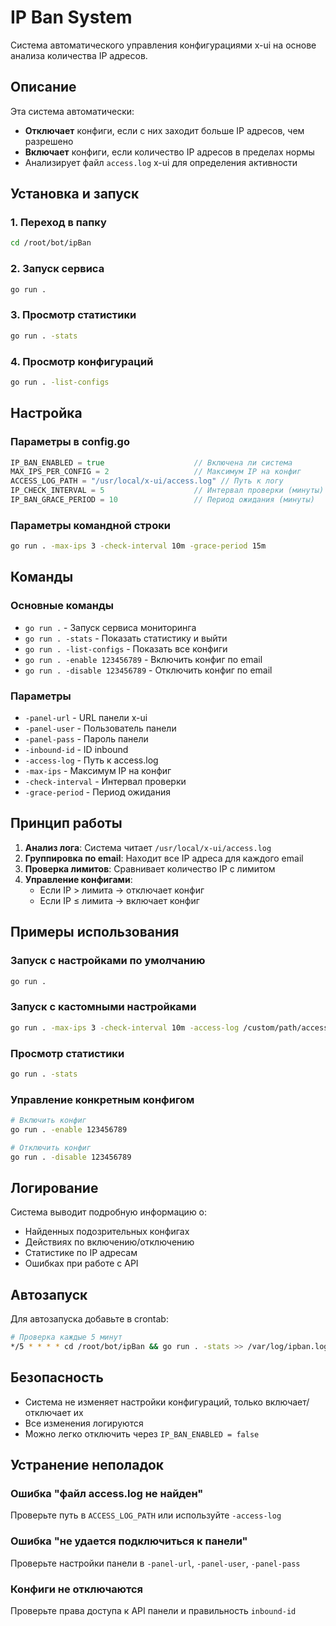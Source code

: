 # IP Ban System

Система автоматического управления конфигурациями x-ui на основе анализа количества IP адресов.

## Описание

Эта система автоматически:
- **Отключает** конфиги, если с них заходит больше IP адресов, чем разрешено
- **Включает** конфиги, если количество IP адресов в пределах нормы
- Анализирует файл `access.log` x-ui для определения активности

## Установка и запуск

### 1. Переход в папку
```bash
cd /root/bot/ipBan
```

### 2. Запуск сервиса
```bash
go run .
```

### 3. Просмотр статистики
```bash
go run . -stats
```

### 4. Просмотр конфигураций
```bash
go run . -list-configs
```

## Настройка

### Параметры в config.go
```go
IP_BAN_ENABLED = true                    // Включена ли система
MAX_IPS_PER_CONFIG = 2                   // Максимум IP на конфиг
ACCESS_LOG_PATH = "/usr/local/x-ui/access.log" // Путь к логу
IP_CHECK_INTERVAL = 5                    // Интервал проверки (минуты)
IP_BAN_GRACE_PERIOD = 10                 // Период ожидания (минуты)
```

### Параметры командной строки
```bash
go run . -max-ips 3 -check-interval 10m -grace-period 15m
```

## Команды

### Основные команды
- `go run .` - Запуск сервиса мониторинга
- `go run . -stats` - Показать статистику и выйти
- `go run . -list-configs` - Показать все конфиги
- `go run . -enable 123456789` - Включить конфиг по email
- `go run . -disable 123456789` - Отключить конфиг по email

### Параметры
- `-panel-url` - URL панели x-ui
- `-panel-user` - Пользователь панели
- `-panel-pass` - Пароль панели
- `-inbound-id` - ID inbound
- `-access-log` - Путь к access.log
- `-max-ips` - Максимум IP на конфиг
- `-check-interval` - Интервал проверки
- `-grace-period` - Период ожидания

## Принцип работы

1. **Анализ лога**: Система читает `/usr/local/x-ui/access.log`
2. **Группировка по email**: Находит все IP адреса для каждого email
3. **Проверка лимитов**: Сравнивает количество IP с лимитом
4. **Управление конфигами**:
   - Если IP > лимита → отключает конфиг
   - Если IP ≤ лимита → включает конфиг

## Примеры использования

### Запуск с настройками по умолчанию
```bash
go run .
```

### Запуск с кастомными настройками
```bash
go run . -max-ips 3 -check-interval 10m -access-log /custom/path/access.log
```

### Просмотр статистики
```bash
go run . -stats
```

### Управление конкретным конфигом
```bash
# Включить конфиг
go run . -enable 123456789

# Отключить конфиг
go run . -disable 123456789
```

## Логирование

Система выводит подробную информацию о:
- Найденных подозрительных конфигах
- Действиях по включению/отключению
- Статистике по IP адресам
- Ошибках при работе с API

## Автозапуск

Для автозапуска добавьте в crontab:
```bash
# Проверка каждые 5 минут
*/5 * * * * cd /root/bot/ipBan && go run . -stats >> /var/log/ipban.log 2>&1
```

## Безопасность

- Система не изменяет настройки конфигураций, только включает/отключает их
- Все изменения логируются
- Можно легко отключить через `IP_BAN_ENABLED = false`

## Устранение неполадок

### Ошибка "файл access.log не найден"
Проверьте путь в `ACCESS_LOG_PATH` или используйте `-access-log`

### Ошибка "не удается подключиться к панели"
Проверьте настройки панели в `-panel-url`, `-panel-user`, `-panel-pass`

### Конфиги не отключаются
Проверьте права доступа к API панели и правильность `inbound-id`
